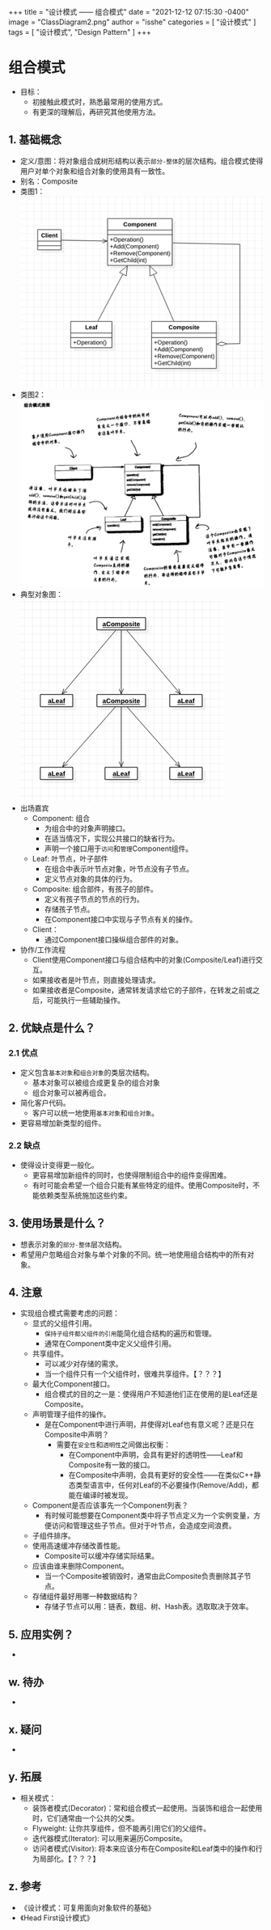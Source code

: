 +++
title = "设计模式 —— 组合模式"
date = "2021-12-12 07:15:30 -0400"
image = "ClassDiagram2.png"
author = "isshe"
categories = [ "设计模式" ]
tags = [ "设计模式", "Design Pattern" ]
+++


# 组合模式
* 目标：
    * 初接触此模式时，熟悉最常用的使用方式。
    * 有更深的理解后，再研究其他使用方法。
## 1. 基础概念
* 定义/意图：将对象组合成树形结构以表示`部分-整体`的层次结构。组合模式使得用户对单个对象和组合对象的使用具有一致性。
* 别名：Composite
* 类图1：
![类图](ClassDiagram.png)
* 类图2：
![类图](ClassDiagram2.png)
* 典型对象图：
![对象图](ObjectDiagram.png)
* 出场嘉宾
    * Component: 组合
        * 为组合中的对象声明接口。
        * 在适当情况下，实现公共接口的缺省行为。
        * 声明一个接口用于`访问`和`管理`Component组件。
    * Leaf: 叶节点，叶子部件
        * 在组合中表示叶节点对象，叶节点没有子节点。
        * 定义节点对象的具体的行为。
    * Composite: 组合部件，有孩子的部件。
        * 定义有孩子节点的节点的行为。
        * 存储孩子节点。
        * 在Component接口中实现与子节点有关的操作。
    * Client：
        * 通过Component接口操纵组合部件的对象。
* 协作/工作流程
    * Client使用Component接口与组合结构中的对象(Composite/Leaf)进行交互。
    * 如果接收者是叶节点，则直接处理请求。
    * 如果接收者是Composite，通常转发请求给它的子部件，在转发之前或之后，可能执行一些辅助操作。

## 2. 优缺点是什么？
### 2.1 优点
* 定义包含`基本对象`和`组合对象`的类层次结构。
    * 基本对象可以被组合成更复杂的组合对象
    * 组合对象可以被再组合。
* 简化客户代码。
    * 客户可以统一地使用`基本对象`和`组合对象`。
* 更容易增加新类型的组件。


### 2.2 缺点
* 使得设计变得更一般化。
    * 更容易增加新组件的同时，也使得限制组合中的组件变得困难。
    * 有时可能会希望一个组合只能有某些特定的组件。使用Composite时，不能依赖类型系统施加这些约束。


## 3. 使用场景是什么？
* 想表示对象的`部分-整体`层次结构。
* 希望用户忽略组合对象与单个对象的不同。统一地使用组合结构中的所有对象。


## 4. 注意
* 实现组合模式需要考虑的问题：
    * 显式的父组件引用。
        * `保持子组件都父组件的引用`能简化组合结构的遍历和管理。
        * 通常在Component类中定义父组件引用。
    * 共享组件。
        * 可以减少对存储的需求。
        * 当一个组件只有一个父组件时，很难共享组件。【？？？】
    * 最大化Component接口。
        * 组合模式的目的之一是：使得用户不知道他们正在使用的是Leaf还是Composite。
    * 声明管理子组件的操作。
        * 是在Component中进行声明，并使得对Leaf也有意义呢？还是只在Composite中声明？
            * 需要在`安全性`和`透明性`之间做出权衡：
                * 在Component中声明，会具有更好的透明性——Leaf和Composite有一致的接口。
                * 在Composite中声明，会具有更好的安全性——在类似C++静态类型语言中，任何对Leaf的不必要操作(Remove/Add)，都能在编译时被发现。
    * Component是否应该事先一个Component列表？
        * 有时候可能想要在Component类中将子节点定义为一个实例变量，方便访问和管理这些子节点。但对于叶节点，会造成空间浪费。
    * 子组件排序。
    * 使用高速缓冲存储改善性能。
        * Composite可以缓冲存储实际结果。
    * 应该由谁来删除Component。
        * 当一个Composite被销毁时，通常由此Composite负责删除其子节点。
    * 存储组件最好用哪一种数据结构？
        * 存储子节点可以用：链表，数组、树、Hash表。选取取决于效率。

## 5. 应用实例？
* 

## w. 待办
* 

## x. 疑问
* 

## y. 拓展
* 相关模式：
    * 装饰者模式(Decorator)：常和组合模式一起使用。当装饰和组合一起使用时，它们通常由一个公共的父类。
    * Flyweight: 让你共享组件，但不能再引用它们的父组件。
    * 迭代器模式(Iterator): 可以用来遍历Composite。
    * 访问者模式(Visitor): 将本来应该分布在Composite和Leaf类中的操作和行为局部化。【？？？】

## z. 参考
* 《设计模式：可复用面向对象软件的基础》
* 《Head First设计模式》

